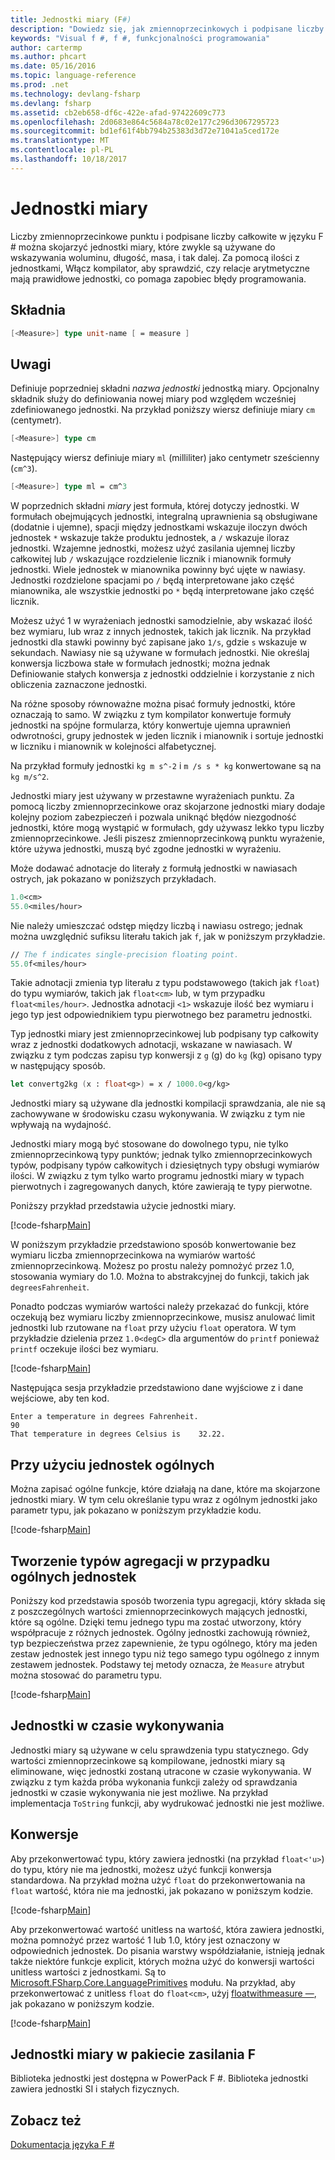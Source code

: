```yaml
---
title: Jednostki miary (F#)
description: "Dowiedz się, jak zmiennoprzecinkowych i podpisane liczby całkowite w języku F # można skojarzyć jednostki miary, które zwykle są używane do wskazywania długość, wielkości i masowej."
keywords: "Visual f #, f #, funkcjonalności programowania"
author: cartermp
ms.author: phcart
ms.date: 05/16/2016
ms.topic: language-reference
ms.prod: .net
ms.technology: devlang-fsharp
ms.devlang: fsharp
ms.assetid: cb2eb658-df6c-422e-afad-97422609c773
ms.openlocfilehash: 2d0683e864c5684a78c02e177c296d3067295723
ms.sourcegitcommit: bd1ef61f4bb794b25383d3d72e71041a5ced172e
ms.translationtype: MT
ms.contentlocale: pl-PL
ms.lasthandoff: 10/18/2017
---
```

# <a name="units-of-measure"></a>Jednostki miary

Liczby zmiennoprzecinkowe punktu i podpisane liczby całkowite w języku F # można skojarzyć jednostki miary, które zwykle są używane do wskazywania woluminu, długość, masa, i tak dalej. Za pomocą ilości z jednostkami, Włącz kompilator, aby sprawdzić, czy relacje arytmetyczne mają prawidłowe jednostki, co pomaga zapobiec błędy programowania.


## <a name="syntax"></a>Składnia

```fsharp
[<Measure>] type unit-name [ = measure ]
```

## <a name="remarks"></a>Uwagi
Definiuje poprzedniej składni *nazwa jednostki* jednostką miary. Opcjonalny składnik służy do definiowania nowej miary pod względem wcześniej zdefiniowanego jednostki. Na przykład poniższy wiersz definiuje miary `cm` (centymetr).

```fsharp
[<Measure>] type cm
```

Następujący wiersz definiuje miary `ml` (milliliter) jako centymetr sześcienny (`cm^3`).

```fsharp
[<Measure>] type ml = cm^3
```

W poprzednich składni *miary* jest formuła, której dotyczy jednostki. W formułach obejmujących jednostki, integralną uprawnienia są obsługiwane (dodatnie i ujemne), spacji między jednostkami wskazuje iloczyn dwóch jednostek `*` wskazuje także produktu jednostek, a `/` wskazuje iloraz jednostki. Wzajemne jednostki, możesz użyć zasilania ujemnej liczby całkowitej lub `/` wskazujące rozdzielenie licznik i mianownik formuły jednostki. Wiele jednostek w mianownika powinny być ujęte w nawiasy. Jednostki rozdzielone spacjami po `/` będą interpretowane jako część mianownika, ale wszystkie jednostki po `*` będą interpretowane jako część licznik.

Możesz użyć 1 w wyrażeniach jednostki samodzielnie, aby wskazać ilość bez wymiaru, lub wraz z innych jednostek, takich jak licznik. Na przykład jednostki dla stawki powinny być zapisane jako `1/s`, gdzie `s` wskazuje w sekundach. Nawiasy nie są używane w formułach jednostki. Nie określaj konwersja liczbowa stałe w formułach jednostki; można jednak Definiowanie stałych konwersja z jednostki oddzielnie i korzystanie z nich obliczenia zaznaczone jednostki.

Na różne sposoby równoważne można pisać formuły jednostki, które oznaczają to samo. W związku z tym kompilator konwertuje formuły jednostki na spójne formularza, który konwertuje ujemna uprawnień odwrotności, grupy jednostek w jeden licznik i mianownik i sortuje jednostki w liczniku i mianownik w kolejności alfabetycznej.

Na przykład formuły jednostki `kg m s^-2` i `m /s s * kg` konwertowane są na `kg m/s^2`.

Jednostki miary jest używany w przestawne wyrażeniach punktu. Za pomocą liczby zmiennoprzecinkowe oraz skojarzone jednostki miary dodaje kolejny poziom zabezpieczeń i pozwala uniknąć błędów niezgodność jednostki, które mogą wystąpić w formułach, gdy używasz lekko typu liczby zmiennoprzecinkowe. Jeśli piszesz zmiennoprzecinkową punktu wyrażenie, które używa jednostki, muszą być zgodne jednostki w wyrażeniu.

Może dodawać adnotacje do literały z formułą jednostki w nawiasach ostrych, jak pokazano w poniższych przykładach.

```fsharp
1.0<cm>
55.0<miles/hour>
```

Nie należy umieszczać odstęp między liczbą i nawiasu ostrego; jednak można uwzględnić sufiksu literału takich jak `f`, jak w poniższym przykładzie.

```fsharp
// The f indicates single-precision floating point.
55.0f<miles/hour>
```

Takie adnotacji zmienia typ literału z typu podstawowego (takich jak `float`) do typu wymiarów, takich jak `float<cm>` lub, w tym przypadku `float<miles/hour>`. Jednostka adnotacji `<1>` wskazuje ilość bez wymiaru i jego typ jest odpowiednikiem typu pierwotnego bez parametru jednostki.

Typ jednostki miary jest zmiennoprzecinkowej lub podpisany typ całkowity wraz z jednostki dodatkowych adnotacji, wskazane w nawiasach. W związku z tym podczas zapisu typ konwersji z `g` (g) do `kg` (kg) opisano typy w następujący sposób.

```fsharp
let convertg2kg (x : float<g>) = x / 1000.0<g/kg>
```

Jednostki miary są używane dla jednostki kompilacji sprawdzania, ale nie są zachowywane w środowisku czasu wykonywania. W związku z tym nie wpływają na wydajność.

Jednostki miary mogą być stosowane do dowolnego typu, nie tylko zmiennoprzecinkową typy punktów; jednak tylko zmiennoprzecinkowych typów, podpisany typów całkowitych i dziesiętnych typy obsługi wymiarów ilości. W związku z tym tylko warto programu jednostki miary w typach pierwotnych i zagregowanych danych, które zawierają te typy pierwotne.

Poniższy przykład przedstawia użycie jednostki miary.

[!code-fsharp[Main](../../../samples/snippets/fsharp/lang-ref-2/snippet6901.fs)]
    
W poniższym przykładzie przedstawiono sposób konwertowanie bez wymiaru liczba zmiennoprzecinkowa na wymiarów wartość zmiennoprzecinkową. Możesz po prostu należy pomnożyć przez 1.0, stosowania wymiary do 1.0. Można to abstrakcyjnej do funkcji, takich jak `degreesFahrenheit`.

Ponadto podczas wymiarów wartości należy przekazać do funkcji, które oczekują bez wymiaru liczby zmiennoprzecinkowe, musisz anulować limit jednostki lub rzutowane na `float` przy użyciu `float` operatora. W tym przykładzie dzielenia przez `1.0<degC>` dla argumentów do `printf` ponieważ `printf` oczekuje ilości bez wymiaru.

[!code-fsharp[Main](../../../samples/snippets/fsharp/lang-ref-2/snippet6902.fs)]

Następująca sesja przykładzie przedstawiono dane wyjściowe z i dane wejściowe, aby ten kod.

```
Enter a temperature in degrees Fahrenheit.
90
That temperature in degrees Celsius is    32.22.
```

## <a name="using-generic-units"></a>Przy użyciu jednostek ogólnych
Można zapisać ogólne funkcje, które działają na dane, które ma skojarzone jednostki miary. W tym celu określanie typu wraz z ogólnym jednostki jako parametr typu, jak pokazano w poniższym przykładzie kodu.

[!code-fsharp[Main](../../../samples/snippets/fsharp/lang-ref-2/snippet6903.fs)]
    
## <a name="creating-aggregate-types-with-generic-units"></a>Tworzenie typów agregacji w przypadku ogólnych jednostek
Poniższy kod przedstawia sposób tworzenia typu agregacji, który składa się z poszczególnych wartości zmiennoprzecinkowych mających jednostki, które są ogólne. Dzięki temu jednego typu ma zostać utworzony, który współpracuje z różnych jednostek. Ogólny jednostki zachowują również, typ bezpieczeństwa przez zapewnienie, że typu ogólnego, który ma jeden zestaw jednostek jest innego typu niż tego samego typu ogólnego z innym zestawem jednostek. Podstawy tej metody oznacza, że `Measure` atrybut można stosować do parametru typu.

[!code-fsharp[Main](../../../samples/snippets/fsharp/lang-ref-2/snippet6904.fs)]
    
## <a name="units-at-runtime"></a>Jednostki w czasie wykonywania
Jednostki miary są używane w celu sprawdzenia typu statycznego. Gdy wartości zmiennoprzecinkowe są kompilowane, jednostki miary są eliminowane, więc jednostki zostaną utracone w czasie wykonywania. W związku z tym każda próba wykonania funkcji zależy od sprawdzania jednostki w czasie wykonywania nie jest możliwe. Na przykład implementacja `ToString` funkcji, aby wydrukować jednostki nie jest możliwe.


## <a name="conversions"></a>Konwersje
Aby przekonwertować typu, który zawiera jednostki (na przykład `float<'u>`) do typu, który nie ma jednostki, możesz użyć funkcji konwersja standardowa. Na przykład można użyć `float` do przekonwertowania na `float` wartość, która nie ma jednostki, jak pokazano w poniższym kodzie.

[!code-fsharp[Main](../../../samples/snippets/fsharp/lang-ref-2/snippet6905.fs)]

Aby przekonwertować wartość unitless na wartość, która zawiera jednostki, można pomnożyć przez wartość 1 lub 1.0, który jest oznaczony w odpowiednich jednostek. Do pisania warstwy współdziałanie, istnieją jednak także niektóre funkcje explicit, których można użyć do konwersji wartości unitless wartości z jednostkami. Są to [Microsoft.FSharp.Core.LanguagePrimitives](https://msdn.microsoft.com/library/69d08ac5-5d51-4c20-bf1e-850fd312ece3) modułu. Na przykład, aby przekonwertować z unitless `float` do `float<cm>`, użyj [floatwithmeasure —](https://msdn.microsoft.com/library/69520bc7-d67b-46b8-9004-7cac9646b8d9), jak pokazano w poniższym kodzie.

[!code-fsharp[Main](../../../samples/snippets/fsharp/lang-ref-2/snippet6906.fs)]
    
## <a name="units-of-measure-in-the-f-power-pack"></a>Jednostki miary w pakiecie zasilania F #
Biblioteka jednostki jest dostępna w PowerPack F #. Biblioteka jednostki zawiera jednostki SI i stałych fizycznych.


## <a name="see-also"></a>Zobacz też
[Dokumentacja języka F #](index.md)
